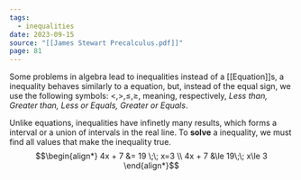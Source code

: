 ```yaml
---
tags:
  - inequalities
date: 2023-09-15
source: "[[James Stewart Precalculus.pdf]]"
page: 81
---
```

Some problems in algebra lead to inequalities instead of a [[Equation]]s, a inequality behaves similarly to a equation, but, instead of the equal sign, we use the following symbols: $\lt,\gt,\le,\ge$, meaning, respectively, *Less than, Greater than, Less or Equals, Greater or Equals*. 

Unlike equations, inequalities have infinetly many results, which forms a interval or a union of intervals in the real line. To **solve** a inequality, we must find all values that make the inequality true.
$$\begin{align*}
4x + 7 &= 19 \;\; x=3 \\
4x + 7 &\le 19\;\; x\le 3
\end{align*}$$
